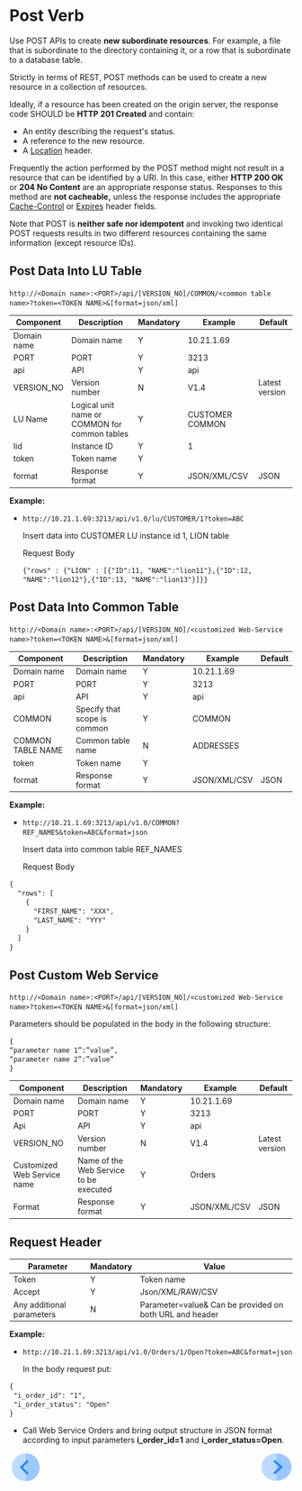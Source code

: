 # Post Verb

Use POST APIs to create **new subordinate resources**. For example, a file that is subordinate to the directory containing it, or a row  that is subordinate to a database table. 

Strictly in terms of REST, POST methods can be used to create a new resource in a collection of resources.

Ideally, if a resource has been created on the origin server, the response code SHOULD be **HTTP 201 Created** and contain:
- An entity describing the request's status.
- A reference to the new resource.
- A [Location](https://en.wikipedia.org/wiki/HTTP_location) header.

Frequently the action performed by the POST method might not result in a resource that can be identified by a URI. In this case, either **HTTP 200 OK** or **204 No Content** are an appropriate response status. Responses to this method are **not cacheable,** unless the response includes the appropriate [Cache-Control](https://en.wikipedia.org/wiki/Web_cache#Cache_control) or [Expires](https://www.w3.org/Protocols/rfc2616/rfc2616-sec14.html) header fields.

Note that POST is **neither safe nor idempotent** and invoking two identical POST requests results in two different resources containing the same information (except resource IDs).

## Post Data Into LU Table

<p><code>http://&lt;Domain name&gt;:&lt;PORT&gt;/api/[VERSION_NO]/COMMON/&lt;common table name&gt;?token=&lt;TOKEN NAME&gt;&amp;[format=json/xml]</code></p>

| **Component**   | **Description**                                    | **Mandatory** | **Example**          | **Default**        |
| --------------- | -------------------------------------------------- | ------------- | -------------------- | ------------------ |
| Domain name     | Domain name                                        | Y             | 10.21.1.69           |                    |
| PORT            | PORT                                               | Y             | 3213                 |                    |
| api             | API                                                | Y             | api                  |                    |
| VERSION_NO      | Version number                                     | N             | V1.4                 | Latest version     |
| LU Name         | Logical unit name or COMMON for common  tables     | Y             | CUSTOMER  COMMON     |                    |
| Iid             | Instance ID                                        | Y             | 1                    |                    |
| token           | Token name                                         | Y             |                      |                    |
| format          | Response format                                    | Y             | JSON/XML/CSV         | JSON               |

 **Example:**

- `http://10.21.1.69:3213/api/v1.0/lu/CUSTOMER/1?token=ABC`

  Insert data into CUSTOMER LU instance id 1, LION table

  Request Body

  ```                     
  {"rows" : {"LION" : [{"ID":11, "NAME":"lion11"},{"ID":12, "NAME":"lion12"},{"ID":13, "NAME":"lion13"}]}}
  ```


##  Post Data Into Common Table

<p><code>http://&lt;Domain name&gt;:&lt;PORT&gt;/api/[VERSION_NO]/&lt;customized Web-Service name&gt;?token=&lt;TOKEN NAME&gt;&amp;[format=json/xml]</code></p>

| **Component**     | **Description**                                  | **Mandatory** | **Example**          | **Default**        |
| ----------------- | ------------------------------------------------ | ------------- | -------------------- | ------------------ |
| Domain name       | Domain name                                      | Y             | 10.21.1.69           |                    |
| PORT              | PORT                                             | Y             | 3213                 |                    |
| api               | API                                              | Y             | api                  |                    |
| COMMON            | Specify that scope is common                     | Y             | COMMON               |                    |
| COMMON TABLE NAME | Common table name                                | N             | ADDRESSES            |                    |
| token             | Token name                                       | Y             |                      |                    |
| format            | Response format                                  | Y             | JSON/XML/CSV         | JSON               |


**Example:**

- `http://10.21.1.69:3213/api/v1.0/COMMON?REF_NAMES&token=ABC&format=json`

  Insert data into common table REF_NAMES

  Request Body
```
{
  "rows": [
    {
      "FIRST_NAME": "XXX",
      "LAST_NAME": "YYY"
    }
  ]
}
```
##  Post Custom Web Service 

<p><code>http://&lt;Domain name&gt;:&lt;PORT&gt;/api/[VERSION_NO]/&lt;customized Web-Service name&gt;?token=&lt;TOKEN NAME&gt;&amp;[format=json/xml]</code></p>

Parameters should be populated in the body in the following structure:

```
{
“parameter name 1”:”value”,
“parameter name 2”:”value”
}
```
| **Component**               | **Description**                        | **Mandatory** | **Example**   | **Default**    |
| --------------------------- | -------------------------------------- | ------------- | ------------- | -------------- |
| Domain name                 | Domain name                            | Y             | 10.21.1.69    |                |
| PORT                        | PORT                                   | Y             | 3213          |                |
| Api                         | API                                    | Y             | api           |                |
| VERSION_NO                  | Version number                         | N             | V1.4          | Latest version |
| Customized Web Service name | Name of the Web Service to be executed | Y             | Orders        |                |
| Format                      | Response format                        | Y             | JSON/XML/CSV  | JSON           |

##  Request Header

| **Parameter**              | **Mandatory** | **Value**                                                                |
| -------------------------- | ------------- | ------------------------------------------------------------------------ |
| Token                      | Y             | Token name                                                               |
| Accept                     | Y             | Json/XML/RAW/CSV                                                         |
| Any additional  parameters | N             | Parameter=value&     Can be provided on both  URL and header             |

**Example:**

- `http://10.21.1.69:3213/api/v1.0/Orders/1/Open?token=ABC&format=json`

  In the body request put:
```
{
 "i_order_id": "1",
 "i_order_status": "Open"
}
```
- Call Web Service Orders and bring output structure in JSON format according to input parameters **i_order_id=1** and **i_order_status=Open**.


[![Previous](/articles/images/Previous.png)](/articles/15_web_services_and_graphit/12_Supported_Verbs_Get.md)[<img align="right" width="60" height="54" src="/articles/images/Next.png">](/articles/15_web_services_and_graphit/14_Supported_Verbs_Put.md)


